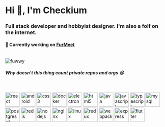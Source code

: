 <h1>Hi 👋, I'm Checkium</h1>
<h3>Full stack developer and hobbyist designer. I'm also a folf on the internet.</h3>

<h4>🔭 Currently working on <a href="https://github.com/FurMeet">FurMeet</a></h4>


<br/>
<a>
<img src="https://github-readme-stats.vercel.app/api?username=fuwwy&show_icons=true&theme=dracula&count_private=true" alt="fuwwy" />
<h5>Why doesn't this thing count private repos and orgs 😢</h5>
</a>
<br/>

<img src="https://konpa.github.io/devicon/devicon.git/icons/react/react-original-wordmark.svg" alt="react" width="45" height="45"/> <img src="https://konpa.github.io/devicon/devicon.git/icons/android/android-original-wordmark.svg" alt="android" width="45" height="45"/> <img src="https://konpa.github.io/devicon/devicon.git/icons/css3/css3-original-wordmark.svg" alt="css3" width="45" height="45"/> <img src="https://konpa.github.io/devicon/devicon.git/icons/docker/docker-original-wordmark.svg" alt="docker" width="45" height="45"/> <img src="https://konpa.github.io/devicon/devicon.git/icons/electron/electron-original.svg" alt="electron" width="45" height="45"/> <img src="https://konpa.github.io/devicon/devicon.git/icons/html5/html5-original-wordmark.svg" alt="html5" width="45" height="45"/> <img src="https://konpa.github.io/devicon/devicon.git/icons/java/java-original-wordmark.svg" alt="java" width="45" height="45"/> <img src="https://konpa.github.io/devicon/devicon.git/icons/javascript/javascript-original.svg" alt="javascript" width="45" height="45"/> <img src="https://konpa.github.io/devicon/devicon.git/icons/typescript/typescript-original.svg" alt="typescript" width="45" height="45"/> <img src="https://konpa.github.io/devicon/devicon.git/icons/mysql/mysql-original-wordmark.svg" alt="mysql" width="45" height="45"/> <img src="https://konpa.github.io/devicon/devicon.git/icons/postgresql/postgresql-original-wordmark.svg" alt="postgresql" width="45" height="45"/> <img src="https://konpa.github.io/devicon/devicon.git/icons/redis/redis-original-wordmark.svg" alt="redis" width="45" height="45"/> <img src="https://konpa.github.io/devicon/devicon.git/icons/nodejs/nodejs-original-wordmark.svg" alt="nodejs" width="45" height="45"/> <img src="https://konpa.github.io/devicon/devicon.git/icons/nginx/nginx-original.svg" alt="nginx" width="45" height="45"/> <img src="https://konpa.github.io/devicon/devicon.git/icons/linux/linux-original.svg" alt="linux" width="45" height="45"/> <img src="https://konpa.github.io/devicon/devicon.git/icons/redux/redux-original.svg" alt="redux" width="45" height="45"/> <img src="https://konpa.github.io/devicon/devicon.git/icons/webpack/webpack-original.svg" alt="webpack" width="45" height="45"/> <img src="https://konpa.github.io/devicon/devicon.git/icons/express/express-original-wordmark.svg" alt="express" width="45" height="45"/> <img src="https://cdn.jsdelivr.net/npm/simple-icons@3.1.0/icons/flutter.svg" alt="flutter" width="45" height="45"/>
